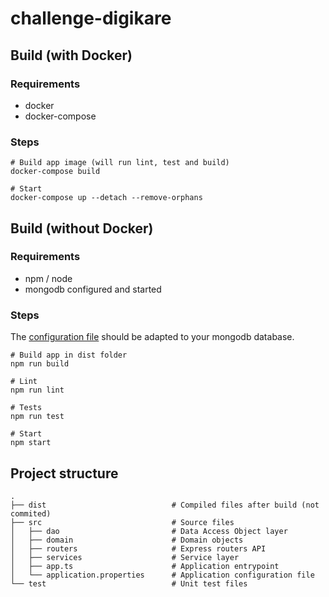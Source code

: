 # challenge-digikare

## Build (with Docker)

### Requirements

- docker
- docker-compose

### Steps

```shell
# Build app image (will run lint, test and build)
docker-compose build

# Start
docker-compose up --detach --remove-orphans
```

## Build (without Docker)

### Requirements

- npm / node
- mongodb configured and started

### Steps

The [configuration file](src/application.properties) should be adapted to your mongodb database.

```shell
# Build app in dist folder
npm run build

# Lint
npm run lint

# Tests
npm run test

# Start
npm start
```

## Project structure

    .
    ├── dist                            # Compiled files after build (not commited)
    ├── src                             # Source files
    │   ├── dao                         # Data Access Object layer
    │   ├── domain                      # Domain objects
    │   ├── routers                     # Express routers API
    │   ├── services                    # Service layer
    │   ├── app.ts                      # Application entrypoint
    │   └── application.properties      # Application configuration file
    └── test                            # Unit test files
